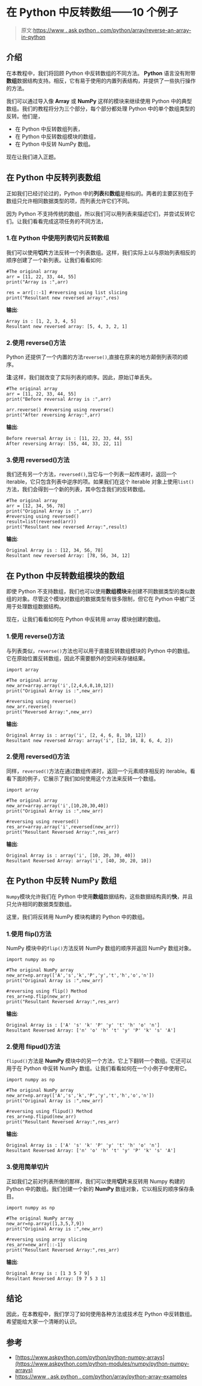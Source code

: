 # 在 Python 中反转数组——10 个例子

> 原文:[https://www . ask python . com/python/array/reverse-an-array-in-python](https://www.askpython.com/python/array/reverse-an-array-in-python)

## 介绍

在本教程中，我们将回顾 Python 中反转数组的不同方法。 **Python** 语言没有附带**数组**数据结构支持。相反，它有易于使用的内置列表结构，并提供了一些执行操作的方法。

我们可以通过导入像 **Array** 或 **NumPy** 这样的模块来继续使用 Python 中的典型数组。我们的教程将分为三个部分，每个部分都处理 Python 中的单个数组类型的反转。他们是，

*   在 Python 中反转数组列表，
*   在 Python 中反转数组模块的数组，
*   在 Python 中反转 NumPy 数组。

现在让我们进入正题。

## 在 Python 中反转列表数组

正如我们已经讨论过的，Python 中的**列表**和**数组**是相似的。两者的主要区别在于数组只允许相同数据类型的项，而列表允许它们不同。

因为 Python 不支持传统的数组，所以我们可以用列表来描述它们，并尝试反转它们。让我们看看完成这项任务的不同方法，

### 1.在 Python 中使用列表切片反转数组

我们可以使用**切片**方法反转一个列表数组。这样，我们实际上以与原始列表相反的顺序创建了一个新列表。让我们看看如何:

```
#The original array
arr = [11, 22, 33, 44, 55]
print("Array is :",arr)

res = arr[::-1] #reversing using list slicing
print("Resultant new reversed array:",res)

```

**输出**:

```
Array is : [1, 2, 3, 4, 5]
Resultant new reversed array: [5, 4, 3, 2, 1]

```

### 2.使用 reverse()方法

Python 还提供了一个内置的方法`reverse()`,直接在原来的地方颠倒列表项的顺序。

**注**:这样，我们就改变了实际列表的顺序。因此，原始订单丢失。

```
#The original array
arr = [11, 22, 33, 44, 55]
print("Before reversal Array is :",arr)

arr.reverse() #reversing using reverse()
print("After reversing Array:",arr)

```

**输出**:

```
Before reversal Array is : [11, 22, 33, 44, 55]
After reversing Array: [55, 44, 33, 22, 11]

```

### 3.使用 reversed()方法

我们还有另一个方法，`reversed()`,当它与一个列表一起传递时，返回一个 iterable，它只包含列表中逆序的项。如果我们在这个 iterable 对象上使用`list()`方法，我们会得到一个新的列表，其中包含我们的反转数组。

```
#The original array
arr = [12, 34, 56, 78]
print("Original Array is :",arr)
#reversing using reversed()
result=list(reversed(arr))
print("Resultant new reversed Array:",result)

```

**输出**:

```
Original Array is : [12, 34, 56, 78]
Resultant new reversed Array: [78, 56, 34, 12]

```

## 在 Python 中反转数组模块的数组

即使 Python 不支持数组，我们也可以使用**数组模块**来创建不同数据类型的类似数组的对象。尽管这个模块对数组的数据类型有很多限制，但它在 Python 中被广泛用于处理数组数据结构。

现在，让我们看看如何在 Python 中反转用 array 模块创建的数组。

### 1.使用 reverse()方法

与列表类似，`reverse()`方法也可以用于直接反转数组模块的 Python 中的数组。它在原始位置反转数组，因此不需要额外的空间来存储结果。

```
import array

#The original array
new_arr=array.array('i',[2,4,6,8,10,12])
print("Original Array is :",new_arr)

#reversing using reverse()
new_arr.reverse()
print("Reversed Array:",new_arr)

```

**输出**:

```
Original Array is : array('i', [2, 4, 6, 8, 10, 12])
Resultant new reversed Array: array('i', [12, 10, 8, 6, 4, 2])

```

### 2.使用 reversed()方法

同样，`reversed()`方法在通过数组传递时，返回一个元素顺序相反的 iterable。看看下面的例子，它展示了我们如何使用这个方法来反转一个数组。

```
import array

#The original array
new_arr=array.array('i',[10,20,30,40])
print("Original Array is :",new_arr)

#reversing using reversed()
res_arr=array.array('i',reversed(new_arr))
print("Resultant Reversed Array:",res_arr)

```

**输出**:

```
Original Array is : array('i', [10, 20, 30, 40])
Resultant Reversed Array: array('i', [40, 30, 20, 10])

```

## 在 Python 中反转 NumPy 数组

`Numpy`模块允许我们在 Python 中使用**数组**数据结构，这些数据结构真的**快**，并且只允许相同的数据类型数组。

这里，我们将反转用 NumPy 模块构建的 Python 中的数组。

### 1.使用 flip()方法

NumPy 模块中的`flip()`方法反转 NumPy 数组的顺序并返回 NumPy 数组对象。

```
import numpy as np

#The original NumPy array
new_arr=np.array(['A','s','k','P','y','t','h','o','n'])
print("Original Array is :",new_arr)

#reversing using flip() Method
res_arr=np.flip(new_arr)
print("Resultant Reversed Array:",res_arr)

```

**输出**:

```
Original Array is : ['A' 's' 'k' 'P' 'y' 't' 'h' 'o' 'n']
Resultant Reversed Array: ['n' 'o' 'h' 't' 'y' 'P' 'k' 's' 'A']

```

### 2.使用 flipud()方法

`flipud()`方法是 **NumPy** 模块中的另一个方法，它上下翻转一个数组。它还可以用于在 Python 中反转 NumPy 数组。让我们看看如何在一个小例子中使用它。

```
import numpy as np

#The original NumPy array
new_arr=np.array(['A','s','k','P','y','t','h','o','n'])
print("Original Array is :",new_arr)

#reversing using flipud() Method
res_arr=np.flipud(new_arr)
print("Resultant Reversed Array:",res_arr)

```

**输出**:

```
Original Array is : ['A' 's' 'k' 'P' 'y' 't' 'h' 'o' 'n']
Resultant Reversed Array: ['n' 'o' 'h' 't' 'y' 'P' 'k' 's' 'A']

```

### 3.使用简单切片

正如我们之前对列表所做的那样，我们可以使用**切片**来反转用 Numpy 构建的 Python 中的数组。我们创建一个新的 **NumPy** 数组对象，它以相反的顺序保存条目。

```
import numpy as np

#The original NumPy array
new_arr=np.array([1,3,5,7,9])
print("Original Array is :",new_arr)

#reversing using array slicing
res_arr=new_arr[::-1]
print("Resultant Reversed Array:",res_arr)

```

**输出**:

```
Original Array is : [1 3 5 7 9]
Resultant Reversed Array: [9 7 5 3 1]

```

## 结论

因此，在本教程中，我们学习了如何使用各种方法或技术在 Python 中反转数组。希望能给大家一个清晰的认识。

## 参考

*   [https://www.askpython.com/python/python-numpy-arrays](https://www.askpython.com/python-modules/numpy/python-numpy-arrays)
*   [https://www . ask python . com/python/array/python-array-examples](https://www.askpython.com/python/array/python-array-examples)